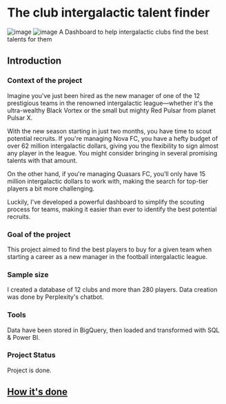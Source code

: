 # The club intergalactic talent finder
![image](https://github.com/user-attachments/assets/92757677-8cea-42df-b020-11addd358ad1)
![image](https://github.com/user-attachments/assets/3cd13fa3-b5ad-456f-843f-141f31058c96)
A Dashboard to help intergalactic clubs find the best talents for them

## Introduction

### Context of the project
Imagine you've just been hired as the new manager of one of the 12 prestigious teams in the renowned intergalactic league—whether it's the ultra-wealthy Black Vortex or the small but mighty Red Pulsar from planet Pulsar X.

With the new season starting in just two months, you have time to scout potential recruits. If you're managing Nova FC, you have a hefty budget of over 62 million intergalactic dollars, giving you the flexibility to sign almost any player in the league. You might consider bringing in several promising talents with that amount.

On the other hand, if you're managing Quasars FC, you’ll only have 15 million intergalactic dollars to work with, making the search for top-tier players a bit more challenging.

Luckily, I've developed a powerful dashboard to simplify the scouting process for teams, making it easier than ever to identify the best potential recruits.

### Goal of the project
This project aimed to find the best players to buy for a given team when starting a career as a new manager in the football intergalactic league.

### Sample size 
I created a database of 12 clubs and more than 280 players. Data creation was done by Perplexity's chatbot. 

### Tools 
Data have been stored in BigQuery, then loaded and transformed with SQL & Power BI. 

### Project Status
Project is done.

## [How it's done]()


  

